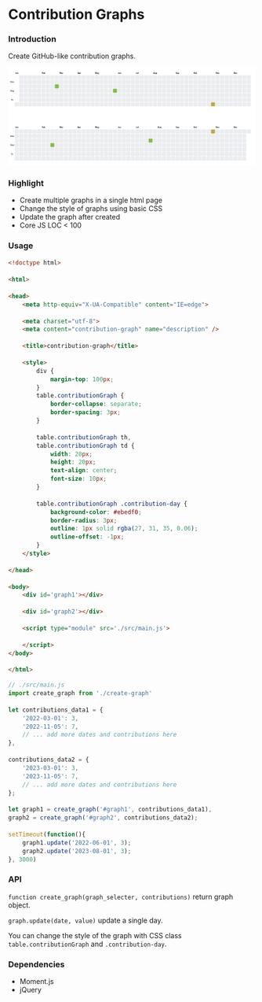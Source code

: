 # Contribution Graphs

### Introduction

Create GitHub-like contribution graphs. 

![contribution graph](./contribution-graph.png)

### Highlight

* Create multiple graphs in a single html page
* Change the style of graphs using basic CSS
* Update the graph after created
* Core JS LOC < 100

### Usage

```html
<!doctype html>

<html>

<head>
    <meta http-equiv="X-UA-Compatible" content="IE=edge">

    <meta charset="utf-8">
    <meta content="contribution-graph" name="description" />

    <title>contribution-graph</title>

    <style>
        div {
            margin-top: 100px;
        }
        table.contributionGraph {
            border-collapse: separate;
            border-spacing: 3px;
        }

        table.contributionGraph th,
        table.contributionGraph td {
            width: 20px;
            height: 20px;
            text-align: center;
            font-size: 10px;
        }

        table.contributionGraph .contribution-day {
            background-color: #ebedf0;
            border-radius: 3px;
            outline: 1px solid rgba(27, 31, 35, 0.06);
            outline-offset: -1px;
        }
    </style>

</head>

<body>
    <div id='graph1'></div>

    <div id='graph2'></div>

    <script type="module" src='./src/main.js'>

    </script>
</body>

</html>
```

```js
// ./src/main.js
import create_graph from './create-graph'

let contributions_data1 = {
    '2022-03-01': 3,
    '2022-11-05': 7,
    // ... add more dates and contributions here
},

contributions_data2 = {
    '2023-03-01': 3,
    '2023-11-05': 7,
    // ... add more dates and contributions here
};

let graph1 = create_graph('#graph1', contributions_data1),
graph2 = create_graph('#graph2', contributions_data2);

setTimeout(function(){
    graph1.update('2022-06-01', 3);
    graph2.update('2023-08-01', 3);
}, 3000)
```

### API

`function create_graph(graph_selecter, contributions)` return graph object.

`graph.update(date, value)` update a single day.

You can change the style of the graph with CSS class `table.contributionGraph` and `.contribution-day`.

### Dependencies
* Moment.js
* jQuery